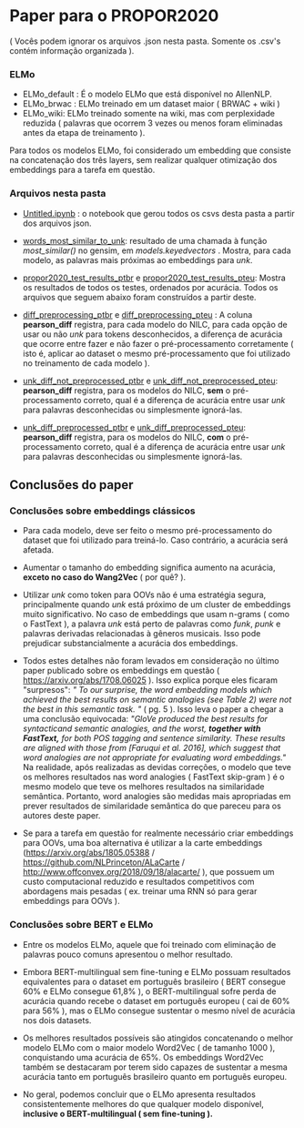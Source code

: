 # **Paper para o PROPOR2020**

( Vocês podem ignorar os arquivos .json nesta pasta. Somente os .csv's contém informação organizada ).

### ELMo

* ELMo_default : É o modelo ELMo que está disponível no AllenNLP.
* ELMo_brwac : ELMo treinado em um dataset maior ( BRWAC + wiki )
* ELMo_wiki: ELMo treinado somente na wiki, mas com perplexidade reduzida ( palavras que ocorrem 3 vezes ou menos foram eliminadas antes da etapa de treinamento ).

Para todos os modelos ELMo, foi considerado um embedding que consiste na concatenação dos três layers, sem realizar qualquer otimização dos embeddings para a tarefa em questão.

### Arquivos nesta pasta

* [Untitled.ipynb](https://github.com/ruanchaves/elmo/blob/master/sentence_similarity/results/Untitled.ipynb) : o notebook que gerou todos os csvs desta pasta a partir dos arquivos json. 

* [words_most_similar_to_unk](https://github.com/ruanchaves/elmo/blob/master/sentence_similarity/results/words_most_similar_to_unk.csv): resultado de uma chamada à função *most_similar()* no gensim, em *models.keyedvectors* . Mostra, para cada modelo, as palavras mais próximas ao embeddings para *unk*.

* [propor2020_test_results_ptbr](https://github.com/ruanchaves/elmo/blob/master/sentence_similarity/results/propor2020_test_results_ptbr.csv) e [propor2020_test_results_pteu](https://github.com/ruanchaves/elmo/blob/master/sentence_similarity/results/propor2020_test_results_pteu.csv): Mostra os resultados de todos os testes, ordenados por acurácia. Todos os arquivos que seguem abaixo foram construídos a partir deste. 

* [diff_preprocessing_ptbr](https://github.com/ruanchaves/elmo/blob/master/sentence_similarity/results/diff_preprocessing_ptbr.csv) e [diff_preprocessing_pteu](https://github.com/ruanchaves/elmo/blob/master/sentence_similarity/results/diff_preprocessing_pteu.csv) : A coluna **pearson_diff** registra, para cada modelo do NILC, para cada opção de usar ou não *unk* para tokens desconhecidos, a diferença de acurácia que ocorre entre fazer e não fazer o pré-processamento corretamente ( isto é, aplicar ao dataset o mesmo pré-processamento que foi utilizado no treinamento de cada modelo ).

* [unk_diff_not_preprocessed_ptbr](https://github.com/ruanchaves/elmo/blob/master/sentence_similarity/results/unk_diff_not_preprocessed_ptbr.csv) e [unk_diff_not_preprocessed_pteu](https://github.com/ruanchaves/elmo/blob/master/sentence_similarity/results/unk_diff_not_preprocessed_pteu.csv): **pearson_diff** registra, para os modelos do NILC, **sem** o pré-processamento correto, qual é a diferença de acurácia entre usar *unk* para palavras desconhecidas ou simplesmente ignorá-las. 

* [unk_diff_preprocessed_ptbr](https://github.com/ruanchaves/elmo/blob/master/sentence_similarity/results/unk_diff_preprocessed_ptbr.csv) e [unk_diff_preprocessed_pteu](https://github.com/ruanchaves/elmo/blob/master/sentence_similarity/results/unk_diff_preprocessed_pteu.csv): **pearson_diff** registra, para os modelos do NILC, **com** o pré-processamento correto, qual é a diferença de acurácia entre usar *unk* para palavras desconhecidas ou simplesmente ignorá-las. 

## Conclusões do paper


### Conclusões sobre embeddings clássicos 

* Para cada modelo, deve ser feito o mesmo pré-processamento do dataset que foi utilizado para treiná-lo. Caso contrário, a acurácia será afetada.

* Aumentar o tamanho do embedding significa aumento na acurácia, **exceto no caso do Wang2Vec** ( por quê? ).

* Utilizar *unk* como token para OOVs não é uma estratégia segura, principalmente quando *unk* está próximo de um cluster de embeddings muito significativo. No caso de embeddings que usam n-grams ( como o FastText ), a palavra *unk* está perto de palavras como *funk*, *punk* e palavras derivadas relacionadas à gêneros musicais. Isso pode prejudicar substancialmente a acurácia dos embeddings.

* Todos estes detalhes não foram levados em consideração no último paper publicado sobre os embeddings em questão ( https://arxiv.org/abs/1708.06025 ). Isso explica porque eles ficaram "surpresos": *" To our surprise, the word embedding models which achieved the best results on semantic analogies (see Table 2) were not the best in this semantic task. "* ( pg. 5 ). Isso leva o paper a chegar a uma conclusão equivocada: *"GloVe produced the best results for syntacticand semantic analogies, and the worst, **together with FastText,** for both POS tagging and sentence similarity. These results are aligned with those from [Faruqui et al. 2016], which suggest that word analogies are not appropriate for evaluating word embeddings."* Na realidade, após realizadas as devidas correções, o modelo que teve os melhores resultados nas word analogies ( FastText skip-gram ) é o mesmo modelo que teve os melhores resultados na similaridade semântica. Portanto, word analogies são medidas mais apropriadas em prever resultados de similaridade semântica do que pareceu para os autores deste paper.

* Se para a tarefa em questão for realmente necessário criar embeddings para OOVs, uma boa alternativa é utilizar a la carte embeddings (https://arxiv.org/abs/1805.05388 / https://github.com/NLPrinceton/ALaCarte / http://www.offconvex.org/2018/09/18/alacarte/ ), que possuem um custo computacional reduzido e resultados competitivos com abordagens mais pesadas ( ex. treinar uma RNN só para gerar embeddings para OOVs ).

### Conclusões sobre BERT e ELMo

* Entre os modelos ELMo, aquele que foi treinado com eliminação de palavras pouco comuns apresentou o melhor resultado.

* Embora BERT-multilingual sem fine-tuning e ELMo possuam resultados equivalentes para o dataset em português brasileiro ( BERT consegue 60% e ELMo consegue 61,8% ), o BERT-multilingual sofre perda de acurácia quando recebe o dataset em português europeu ( cai de 60% para 56% ), mas o ELMo consegue sustentar o mesmo nível de acurácia nos dois datasets. 

* Os melhores resultados possíveis são atingidos concatenando o melhor modelo ELMo com o maior modelo Word2Vec ( de tamanho 1000 ), conquistando uma acurácia de 65%. Os embeddings Word2Vec também se destacaram por terem sido capazes de sustentar a mesma acurácia tanto em português brasileiro quanto em portuguẽs europeu. 

* No geral, podemos concluir que o ELMo apresenta resultados consistentemente melhores do que qualquer modelo disponível, **inclusive o BERT-multilingual ( sem fine-tuning ).**